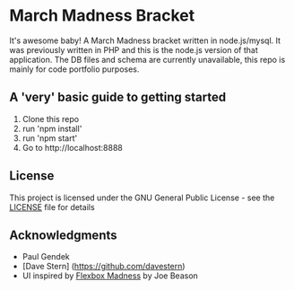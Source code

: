 # March Madness Bracket

It's awesome baby! A March Madness bracket written in node.js/mysql. It was previously written in PHP and this is the node.js version of that application. The DB files and schema are currently unavailable, this repo is mainly for code portfolio purposes.

## A 'very' basic guide to getting started

1. Clone this repo
2. run 'npm install'
3. run 'npm start'
4. Go to http://localhost:8888 

## License

This project is licensed under the GNU General Public License - see the [LICENSE](LICENSE) file for details

## Acknowledgments

* Paul Gendek
* [Dave Stern] (https://github.com/davestern)
* UI inspired by [Flexbox Madness](https://codepen.io/jbeason/pen/Wbaedb) by Joe Beason
